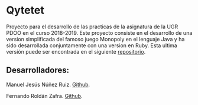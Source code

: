 # Qytetet
Proyecto para el desarrollo de las practicas de la asignatura de la UGR PDOO en el curso 2018-2019.
Este proyecto consiste en el desarrollo de una version simplificada del famoso juego Monopoly en el lenguaje Java y ha sido desarrollada conjuntamente con una version en Ruby. Esta ultima versión puede ser encontrada en el siguiente [repositorio](https://github.com/FernandoRoldan93/Qytetet_Ruby).

## Desarrolladores: 
Manuel Jesús Núñez Ruiz. [Github](https://github.com/ManuelJNunez).

Fernando Roldán Zafra. [Github](https://github.com/FernandoRoldan93).
